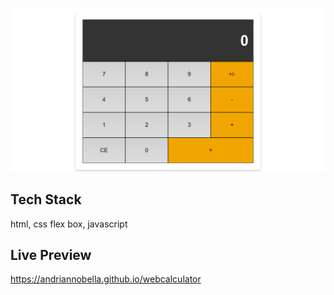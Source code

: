 ![Web Calculator](Web-Calculator.png)

## Tech Stack
html, css flex box, javascript

## Live Preview
https://andriannobella.github.io/webcalculator
